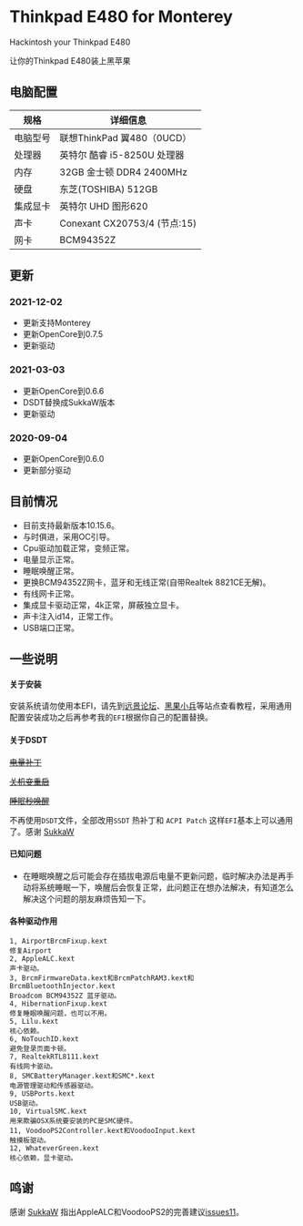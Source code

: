 # Thinkpad E480 for Monterey

Hackintosh your Thinkpad E480

让你的Thinkpad E480装上黑苹果

## 电脑配置

| 规格     | 详细信息                              |
| -------- | ------------------------------------|
| 电脑型号 | 联想ThinkPad 翼480（0UCD）             |
| 处理器   | 英特尔 酷睿 i5-8250U 处理器             |
| 内存     | 32GB 金士顿 DDR4 2400MHz            |
| 硬盘     | 东芝(TOSHIBA) 512GB                  |
| 集成显卡 | 英特尔 UHD 图形620                     |
| 声卡     | Conexant CX20753/4 (节点:15)          |
| 网卡     | BCM94352Z                            |

## 更新

### 2021-12-02

* 更新支持Monterey
* 更新OpenCore到0.7.5
* 更新驱动
### 2021-03-03

* 更新OpenCore到0.6.6
* DSDT替换成SukkaW版本
* 更新驱动
### 2020-09-04

* 更新OpenCore到0.6.0
* 更新部分驱动

## 目前情况

* 目前支持最新版本10.15.6。
* 与时俱进，采用OC引导。
* Cpu驱动加载正常，变频正常。
* 电量显示正常。
* 睡眠唤醒正常。
* 更换BCM94352Z网卡，蓝牙和无线正常(自带Realtek 8821CE无解)。
* 有线网卡正常。
* 集成显卡驱动正常，4k正常，屏蔽独立显卡。
* 声卡注入id14，正常工作。
* USB端口正常。

## 一些说明

#### 关于安装

安装系统请勿使用本EFI，请先到[远景论坛](http://bbs.pcbeta.com/forum-561-1.html)、[黑果小兵](https://blog.daliansky.net/)等站点查看教程，采用通用配置安装成功之后再参考我的`EFI`根据你自己的配置替换。

#### 关于DSDT

~~[电量补丁](https://github.com/RehabMan/Laptop-DSDT-Patch/blob/master/battery/battery_Lenovo-X230i.txt)~~

~~[关机变重启](https://github.com/RehabMan/Laptop-DSDT-Patch/blob/master/system/system_Shutdown_restart.txt)~~

~~[睡眠秒唤醒](https://github.com/RehabMan/Laptop-DSDT-Patch/blob/master/usb/usb_prw_0x6d_xhc.txt)~~

不再使用`DSDT`文件，全部改用`SSDT` 热补丁和 `ACPI Patch` 这样`EFI`基本上可以通用了。感谢 [SukkaW](https://github.com/SukkaW)

#### 已知问题

* 在睡眠唤醒之后可能会存在插拔电源后电量不更新问题，临时解决办法是再手动将系统睡眠一下，唤醒后会恢复正常，此问题正在想办法解决，有知道怎么解决这个问题的朋友麻烦告知一下。

#### 各种驱动作用

```
1, AirportBrcmFixup.kext
修复Airport
2, AppleALC.kext
声卡驱动。
3, BrcmFirmwareData.kext和BrcmPatchRAM3.kext和BrcmBluetoothInjector.kext
Broadcom BCM94352Z 蓝牙驱动。
4, HibernationFixup.kext
修复睡眠唤醒问题，也可以不用。
5, Lilu.kext
核心依赖。
6, NoTouchID.kext
避免登录页面卡顿。
7, RealtekRTL8111.kext
有线网卡驱动。
8, SMCBatteryManager.kext和SMC*.kext
电源管理驱动和传感器驱动。
9, USBPorts.kext
USB驱动。
10, VirtualSMC.kext
用来欺骗OSX系统要安装的PC是SMC硬件。
11, VoodooPS2Controller.kext和VoodooInput.kext
触摸板驱动。
12, WhateverGreen.kext
核心依赖，显卡驱动。
```

## 鸣谢

感谢 [SukkaW](https://github.com/SukkaW) 指出AppleALC和VoodooPS2的完善建议[issues11](https://github.com/aliyoge/Hackintosh-ThinkPad-E480/issues/11)。

